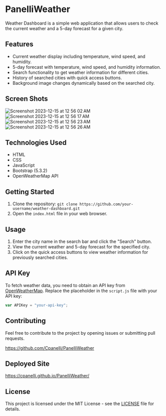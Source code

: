 # PanelliWeather


Weather Dashboard is a simple web application that allows users to check the current weather and a 5-day forecast for a given city.

## Features

- Current weather display including temperature, wind speed, and humidity.
- 5-day forecast with temperature, wind speed, and humidity information.
- Search functionality to get weather information for different cities.
- History of searched cities with quick access buttons.
- Background image changes dynamically based on the searched city.


## Screen Shots
![Screenshot 2023-12-15 at 12 56 02 AM](https://github.com/Cpanelli/PanelliWeather/assets/133393733/766fa0f5-c3cd-4d54-8332-261cf8db4fe4)
![Screenshot 2023-12-15 at 12 56 17 AM](https://github.com/Cpanelli/PanelliWeather/assets/133393733/384961e7-2c76-4553-ab5f-222fc62eacf6)
![Screenshot 2023-12-15 at 12 56 23 AM](https://github.com/Cpanelli/PanelliWeather/assets/133393733/0061114f-9398-4f2b-93a5-9f35b6fbfec1)
![Screenshot 2023-12-15 at 12 56 26 AM](https://github.com/Cpanelli/PanelliWeather/assets/133393733/eb5fb702-98cf-485c-abce-8f0804257513)

## Technologies Used

- HTML
- CSS
- JavaScript
- Bootstrap (5.3.2)
- OpenWeatherMap API

## Getting Started

1. Clone the repository: `git clone https://github.com/your-username/weather-dashboard.git`
2. Open the `index.html` file in your web browser.

## Usage

1. Enter the city name in the search bar and click the "Search" button.
2. View the current weather and 5-day forecast for the specified city.
3. Click on the quick access buttons to view weather information for previously searched cities.

## API Key

To fetch weather data, you need to obtain an API key from [OpenWeatherMap](https://openweathermap.org/api). Replace the placeholder in the `script.js` file with your API key:

```javascript
var APIKey = "your-api-key";
```

## Contributing

Feel free to contribute to the project by opening issues or submitting pull requests.

https://github.com/Cpanelli/PanelliWeather


## Deployed Site
https://cpanelli.github.io/PanelliWeather/

## License

This project is licensed under the MIT License - see the [LICENSE](LICENSE) file for details.

